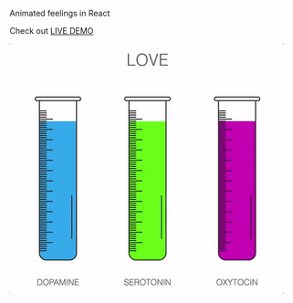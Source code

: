 Animated feelings in React

Check out <a href="#">LIVE DEMO</div>

<img src="https://raw.githubusercontent.com/edindelan/animated-feelings/master/misc/animated-feelings.gif" alt="">